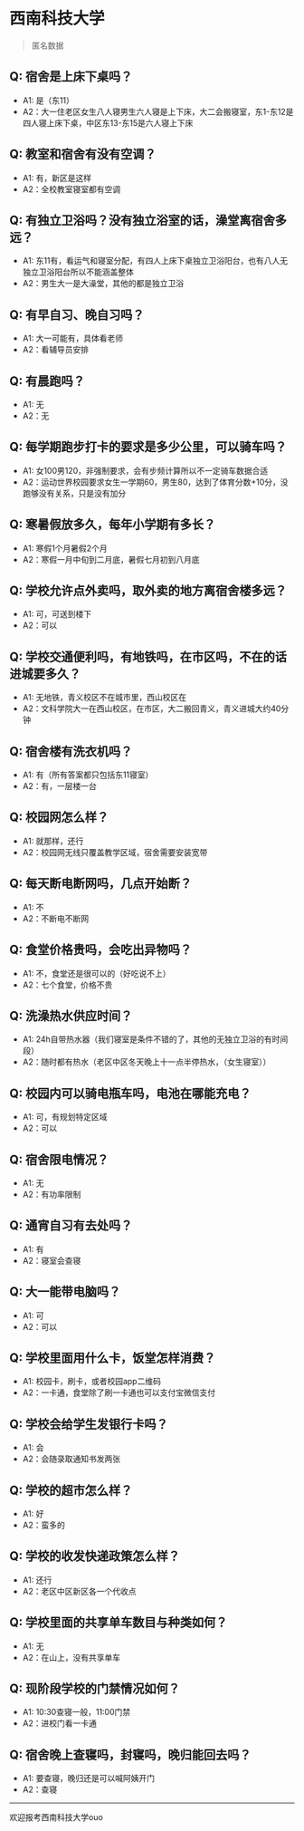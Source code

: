 # 西南科技大学

> 匿名数据

## Q: 宿舍是上床下桌吗？

- A1: 是（东11）
- A2：大一住老区女生八人寝男生六人寝是上下床，大二会搬寝室，东1-东12是四人寝上床下桌，中区东13-东15是六人寝上下床

## Q: 教室和宿舍有没有空调？

- A1: 有，新区是这样
- A2：全校教室寝室都有空调

## Q: 有独立卫浴吗？没有独立浴室的话，澡堂离宿舍多远？

- A1: 东11有，看运气和寝室分配，有四人上床下桌独立卫浴阳台，也有八人无独立卫浴阳台所以不能涵盖整体
- A2：男生大一是大澡堂，其他的都是独立卫浴

## Q: 有早自习、晚自习吗？

- A1: 大一可能有，具体看老师
- A2：看辅导员安排

## Q: 有晨跑吗？

- A1: 无
- A2：无

## Q: 每学期跑步打卡的要求是多少公里，可以骑车吗？

- A1: 女100男120，非强制要求，会有步频计算所以不一定骑车数据合适
- A2：运动世界校园要求女生一学期60，男生80，达到了体育分数+10分，没跑够没有关系，只是没有加分

## Q: 寒暑假放多久，每年小学期有多长？

- A1: 寒假1个月暑假2个月
- A2：寒假一月中旬到二月底，暑假七月初到八月底

## Q: 学校允许点外卖吗，取外卖的地方离宿舍楼多远？

- A1: 可，可送到楼下
- A2：可以

## Q: 学校交通便利吗，有地铁吗，在市区吗，不在的话进城要多久？

- A1: 无地铁，青义校区不在城市里，西山校区在
- A2：文科学院大一在西山校区，在市区，大二搬回青义，青义进城大约40分钟

## Q: 宿舍楼有洗衣机吗？

- A1: 有（所有答案都只包括东11寝室）
- A2：有，一层楼一台

## Q: 校园网怎么样？

- A1: 就那样，还行
- A2：校园网无线只覆盖教学区域，宿舍需要安装宽带

## Q: 每天断电断网吗，几点开始断？

- A1: 不
- A2：不断电不断网

## Q: 食堂价格贵吗，会吃出异物吗？

- A1: 不，食堂还是很可以的（好吃说不上）
- A2：七个食堂，价格不贵

## Q: 洗澡热水供应时间？

- A1: 24h自带热水器（我们寝室是条件不错的了，其他的无独立卫浴的有时间段）
- A2：随时都有热水（老区中区冬天晚上十一点半停热水，（女生寝室））

## Q: 校园内可以骑电瓶车吗，电池在哪能充电？

- A1: 可，有规划特定区域
- A2：可以

## Q: 宿舍限电情况？

- A1: 无
- A2：有功率限制

## Q: 通宵自习有去处吗？

- A1: 有
- A2：寝室会查寝

## Q: 大一能带电脑吗？

- A1: 可
- A2：可以

## Q: 学校里面用什么卡，饭堂怎样消费？

- A1: 校园卡，刷卡，或者校园app二维码
- A2：一卡通，食堂除了刷一卡通也可以支付宝微信支付

## Q: 学校会给学生发银行卡吗？

- A1: 会
- A2：会随录取通知书发两张

## Q: 学校的超市怎么样？

- A1: 好
- A2：蛮多的

## Q: 学校的收发快递政策怎么样？

- A1: 还行
- A2：老区中区新区各一个代收点

## Q: 学校里面的共享单车数目与种类如何？

- A1: 无
- A2：在山上，没有共享单车

## Q: 现阶段学校的门禁情况如何？

- A1: 10:30查寝一般，11:00门禁
- A2：进校门看一卡通

## Q: 宿舍晚上查寝吗，封寝吗，晚归能回去吗？

- A1: 要查寝，晚归还是可以喊阿姨开门
- A2：查寝

***

欢迎报考西南科技大学ouo

